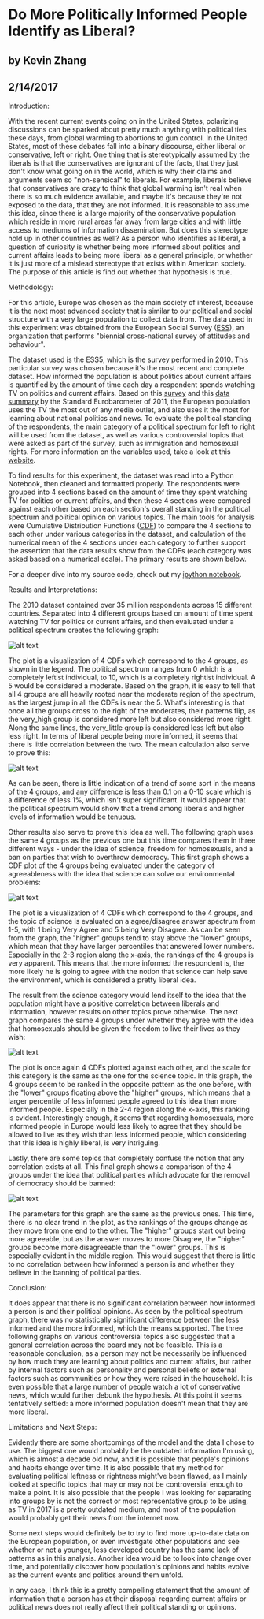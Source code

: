 # Do More Politically Informed People Identify as Liberal?
## by Kevin Zhang
## 2/14/2017

Introduction:

With the recent current events going on in the United States, polarizing discussions can be sparked about pretty much anything with political ties these days, from global warming to abortions to gun control. In the United States, most of these debates fall into a binary discourse, either liberal or conservative, left or right. One thing that is stereotypically assumed by the liberals is that the conservatives are ignorant of the facts, that they just don't know what going on in the world, which is why their claims and arguments seem so "non-sensical" to liberals. For example, liberals believe that conservatives are crazy to think that global warming isn't real when there is so much evidence available, and maybe it's because they're not exposed to the data, that they are not informed. It is reasonable to assume this idea, since there is a large majority of the conservative population which reside in more rural areas far away from large cities and with little access to mediums of information dissemination. But does this stereotype hold up in other countries as well? As a person who identifies as liberal, a question of curiosity is whether being more informed about politics and current affairs leads to being more liberal as a general principle, or whether it is just more of a mislead stereotype that exists within American society. The purpose of this article is find out whether that hypothesis is true.

Methodology:

For this article, Europe was chosen as the main society of interest, because it is the next most advanced society that is similar to our political and social structure with a very large population to collect data from. The data used in this experiment was obtained from the European Social Survey ([ESS](http://www.europeansocialsurvey.org/)), an organization that performs "biennial cross-national survey of attitudes and behaviour".

The dataset used is the ESS5, which is the survey performed in 2010. This particular survey was chosen because it's the most recent and complete dataset. How informed the population is about politics about current affairs is quantified by the amount of time each day a respondent spends watching TV on politics and current affairs. Based on this [survey](http://ec.europa.eu/public_opinion/archives/eb/eb76/eb76_media_en.pdf) and this [data summary](http://ec.europa.eu/public_opinion/topics/fs7_communicating_40_en.pdf) by the Standard Eurobarometer of 2011, the European population uses the TV the most out of any media outlet, and also uses it the most for learning about national politics and news. To evaluate the political standing of the respondents, the main category of a political spectrum for left to right will be used from the dataset, as well as various controversial topics that were asked as part of the survey, such as immigration and homosexual rights. For more information on the variables used, take a look at this [website](http://www.europeansocialsurvey.org/downloadwizard/).

To find results for this experiment, the dataset was read into a Python Notebook, then cleaned and formatted properly. The respondents were grouped into 4 sections based on the amount of time they spent watching TV for politics or current affairs, and then these 4 sections were compared against each other based on each section's overall standing in the political spectrum and political opinion on various topics. The main tools for analysis were Cumulative Distribution Functions ([CDF](https://en.wikipedia.org/wiki/Cumulative_distribution_function)) to compare the 4 sections to each other under various categories in the dataset, and calculation of the numerical mean of the 4 sections under each category to further support the assertion that the data results show from the CDFs (each category was asked based on a numerical scale). The primary results are shown below.

For a deeper dive into my source code, check out my [ipython notebook](https://github.com/kzhang8850/ThinkStats2/blob/master/code/report1.ipynb).

Results and Interpretations:

The 2010 dataset contained over 35 million respondents across 15 different countries. Separated into 4 different groups based on amount of time spent watching TV for politics or current affairs, and then evaluated under a political spectrum creates the following graph:


![alt text](LRScalePlot.png)

The plot is a visualization of 4 CDFs which correspond to the 4 groups, as shown in the legend. The political spectrum ranges from 0 which is a completely leftist individual, to 10, which is a completely rightist individual. A 5 would be considered a moderate. Based on the graph, it is easy to tell that all 4 groups are all heavily rooted near the moderate region of the spectrum, as the largest jump in all the CDFs is near the 5. What's interesting is that once all the groups cross to the right of the moderates, their patterns flip, as the very_high group is considered more left but also considered more right. Along the same lines, the very_little group is considered less left but also less right. In terms of liberal people being more informed, it seems that there is little correlation between the two. The mean calculation also serve to prove this:

![alt text](LRScaleMean.png)

As can be seen, there is little indication of a trend of some sort in the means of the 4 groups, and any difference is less than 0.1 on a 0-10 scale which is a difference of less 1%, which isn't super significant. It would appear that the political spectrum would show that a trend among liberals and higher levels of information would be tenuous.

Other results also serve to prove this idea as well. The following graph uses the same 4 groups as the previous one but this time compares them in three different ways - under the idea of science, freedom for homosexuals, and a ban on parties that wish to overthrow democracy. This first graph shows a CDF plot of the 4 groups being evaluated under the category of agreeableness with the idea that science can solve our environmental problems:

![alt text](Science.png)

The plot is a visualization of 4 CDFs which correspond to the 4 groups, and the topic of science is evaluated on a agree/disagree answer spectrum from 1-5, with 1 being Very Agree and 5 being Very Disagree. As can be seen from the graph, the "higher" groups tend to stay above the "lower" groups, which mean that they have larger percentiles that answered lower numbers. Especially in the 2-3 region along the x-axis, the rankings of the 4 groups is very apparent. This means that the more informed the respondent is, the more likely he is going to agree with the notion that science can help save the environment, which is considered a pretty liberal idea.

The result from the science category would lend itself to the idea that the population might have a positive correlation between liberals and information, however results on other topics prove otherwise. The next graph compares the same 4 groups under whether they agree with the idea that homosexuals should be given the freedom to live their lives as they wish:

![alt text](Homosexuals.png)

The plot is once again 4 CDFs plotted against each other, and the scale for this category is the same as the one for the science topic. In this graph, the 4 groups seem to be ranked in the opposite pattern as the one before, with the "lower" groups floating above the "higher" groups, which means that a larger percentile of less informed people agreed to this idea than more informed people. Especially in the 2-4 region along the x-axis, this ranking is evident. Interestingly enough, it seems that regarding homosexuals, more informed people in Europe would less likely to agree that they should be allowed to live as they wish than less informed people, which considering that this idea is highly liberal, is very intriguing.

Lastly, there are some topics that completely confuse the notion that any correlation exists at all. This final graph shows a comparison of the 4 groups under the idea that political parties which advocate for the removal of democracy should be banned:

![alt text](PartyBan.png)

The parameters for this graph are the same as the previous ones. This time, there is no clear trend in the plot, as the rankings of the groups change as they move from one end to the other. The "higher" groups start out being more agreeable, but as the answer moves to more Disagree, the "higher" groups become more disagreeable than the "lower" groups. This is especially evident in the middle region. This would suggest that there is little to no correlation between how informed a person is and whether they believe in the banning of political parties.

Conclusion:

It does appear that there is no significant correlation between how informed a person is and their political opinions. As seen by the political spectrum graph, there was no statistically significant difference between the less informed and the more informed, which the means supported. The three following graphs on various controversial topics also suggested that a general correlation across the board may not be feasible. This is a reasonable conclusion, as a person may not be necessarily be influenced by how much they are learning about politics and current affairs, but rather by internal factors such as personality and personal beliefs or external factors such as communities or how they were raised in the household. It is even possible that a large number of people watch a lot of conservative news, which would further debunk the hypothesis. At this point it seems tentatively settled: a more informed population doesn't mean that they are more liberal.

Limitations and Next Steps:

Evidently there are some shortcomings of the model and the data I chose to use. The biggest one would probably be the outdated information I'm using, which is almost a decade old now, and it is possible that people's opinions and habits change over time. It is also possible that my method for evaluating political leftness or rightness might've been flawed, as I mainly looked at specific topics that may or may not be controversial enough to make a point. It is also possible that the people I was looking for separating into groups by is not the correct or most representative group to be using, as TV in 2017 is a pretty outdated medium, and most of the population would probably get their news from the internet now.

Some next steps would definitely be to try to find more up-to-date data on the European population, or even investigate other populations and see whether or not a younger, less developed country has the same lack of patterns as in this analysis. Another idea would be to look into change over time, and potentially discover how population's opinions and habits evolve as the current events and politics around them unfold.

In any case, I think this is a pretty compelling statement that the amount of information that a person has at their disposal regarding current affairs or political news does not really affect their political standing or opinions.

